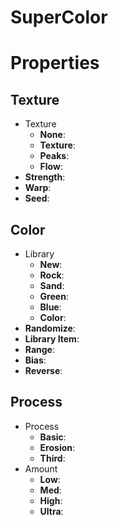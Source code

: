 # SuperColor


# Properties


## Texture

- Texture
  - **None**: <desc>
  - **Texture**: <desc>
  - **Peaks**: <desc>
  - **Flow**: <desc>
- **Strength**: 
- **Warp**: 
- **Seed**: 

## Color

- Library
  - **New**: <desc>
  - **Rock**: <desc>
  - **Sand**: <desc>
  - **Green**: <desc>
  - **Blue**: <desc>
  - **Color**: <desc>
- **Randomize**: 
- **Library Item**: 
- **Range**: 
- **Bias**: 
- **Reverse**: 

## Process

- Process
  - **Basic**: <desc>
  - **Erosion**: <desc>
  - **Third**: <desc>
- Amount
  - **Low**: <desc>
  - **Med**: <desc>
  - **High**: <desc>
  - **Ultra**: <desc>



